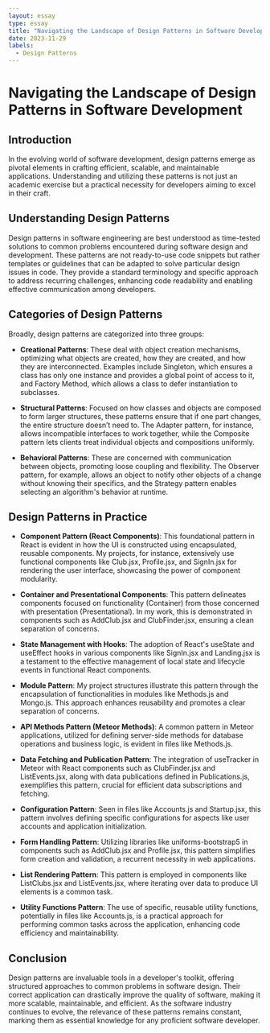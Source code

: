 ```yaml
---
layout: essay
type: essay
title: "Navigating the Landscape of Design Patterns in Software Development"
date: 2023-11-29
labels:
  - Design Patterns
---
```



# Navigating the Landscape of Design Patterns in Software Development

## Introduction

In the evolving world of software development, design patterns emerge as pivotal elements in crafting efficient, scalable, and maintainable applications. Understanding and utilizing these patterns is not just an academic exercise but a practical necessity for developers aiming to excel in their craft.

## Understanding Design Patterns

Design patterns in software engineering are best understood as time-tested solutions to common problems encountered during software design and development. These patterns are not ready-to-use code snippets but rather templates or guidelines that can be adapted to solve particular design issues in code. They provide a standard terminology and specific approach to address recurring challenges, enhancing code readability and enabling effective communication among developers.

## Categories of Design Patterns

Broadly, design patterns are categorized into three groups:

- **Creational Patterns**: These deal with object creation mechanisms, optimizing what objects are created, how they are created, and how they are interconnected. Examples include Singleton, which ensures a class has only one instance and provides a global point of access to it, and Factory Method, which allows a class to defer instantiation to subclasses.

- **Structural Patterns**: Focused on how classes and objects are composed to form larger structures, these patterns ensure that if one part changes, the entire structure doesn’t need to. The Adapter pattern, for instance, allows incompatible interfaces to work together, while the Composite pattern lets clients treat individual objects and compositions uniformly.

- **Behavioral Patterns**: These are concerned with communication between objects, promoting loose coupling and flexibility. The Observer pattern, for example, allows an object to notify other objects of a change without knowing their specifics, and the Strategy pattern enables selecting an algorithm's behavior at runtime.

## Design Patterns in Practice

- **Component Pattern (React Components)**: This foundational pattern in React is evident in how the UI is constructed using encapsulated, reusable components. My projects, for instance, extensively use functional components like Club.jsx, Profile.jsx, and SignIn.jsx for rendering the user interface, showcasing the power of component modularity.

- **Container and Presentational Components**: This pattern delineates components focused on functionality (Container) from those concerned with presentation (Presentational). In my work, this is demonstrated in components such as AddClub.jsx and ClubFinder.jsx, ensuring a clean separation of concerns.

- **State Management with Hooks**: The adoption of React's useState and useEffect hooks in various components like SignIn.jsx and Landing.jsx is a testament to the effective management of local state and lifecycle events in functional React components.

- **Module Pattern**: My project structures illustrate this pattern through the encapsulation of functionalities in modules like Methods.js and Mongo.js. This approach enhances reusability and promotes a clear separation of concerns.

- **API Methods Pattern (Meteor Methods)**: A common pattern in Meteor applications, utilized for defining server-side methods for database operations and business logic, is evident in files like Methods.js.

- **Data Fetching and Publication Pattern**: The integration of useTracker in Meteor with React components such as ClubFinder.jsx and ListEvents.jsx, along with data publications defined in Publications.js, exemplifies this pattern, crucial for efficient data subscriptions and fetching.

- **Configuration Pattern**: Seen in files like Accounts.js and Startup.jsx, this pattern involves defining specific configurations for aspects like user accounts and application initialization.

- **Form Handling Pattern**: Utilizing libraries like uniforms-bootstrap5 in components such as AddClub.jsx and Profile.jsx, this pattern simplifies form creation and validation, a recurrent necessity in web applications.

- **List Rendering Pattern**: This pattern is employed in components like ListClubs.jsx and ListEvents.jsx, where iterating over data to produce UI elements is a common task.

- **Utility Functions Pattern**: The use of specific, reusable utility functions, potentially in files like Accounts.js, is a practical approach for performing common tasks across the application, enhancing code efficiency and maintainability.

## Conclusion

Design patterns are invaluable tools in a developer's toolkit, offering structured approaches to common problems in software design. Their correct application can drastically improve the quality of software, making it more scalable, maintainable, and efficient. As the software industry continues to evolve, the relevance of these patterns remains constant, marking them as essential knowledge for any proficient software developer.
